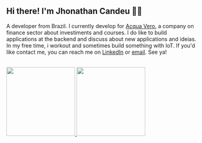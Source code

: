 ## Hi there! I'm Jhonathan Candeu 🖖🏾

A developer from Brazil. I currently develop for [Acqua Vero][acqua-github], a company on finance sector about investiments and courses. I do like to build applications at the backend and discuss about new applications and ideias. In my free time, i workout and sometimes build something with IoT. If you'd like contact me, you can reach me on [LinkedIn][linkedin] or [email][mail]. See ya!

<br />

<div>
  <a href="https://github.com/jhonathannc">
    <img height="180em" src="https://github-readme-stats.vercel.app/api?username=jhonathannc&show_icons=true&theme=dracula&include_all_commits=true&count_private=true"/>
    <img height="180em" src="https://github-readme-stats.vercel.app/api/top-langs/?username=jhonathannc&layout=compact&langs_count=16&theme=dracula"/>
  </a>
<div>

[acqua-github]: https://github.com/acqua-vero
[linkedin]: https://www.linkedin.com/in/jhonathannc
[mail]: mailto:jhonathannc@live.com
